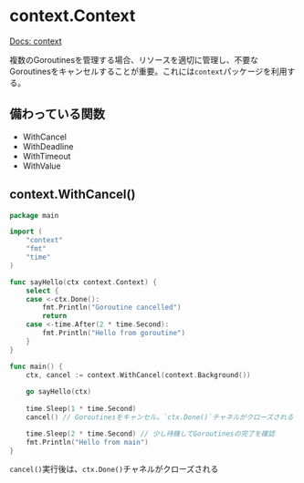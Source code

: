 # context.Context

[Docs: context](https://pkg.go.dev/context)

複数のGoroutinesを管理する場合、リソースを適切に管理し、不要なGoroutinesをキャンセルすることが重要。これには`context`パッケージを利用する。

## 備わっている関数

- WithCancel
- WithDeadline
- WithTimeout
- WithValue

## context.WithCancel()

```go
package main

import (
    "context"
    "fmt"
    "time"
)

func sayHello(ctx context.Context) {
    select {
    case <-ctx.Done():
        fmt.Println("Goroutine cancelled")
        return
    case <-time.After(2 * time.Second):
        fmt.Println("Hello from goroutine")
    }
}

func main() {
    ctx, cancel := context.WithCancel(context.Background())
    
    go sayHello(ctx)
    
    time.Sleep(1 * time.Second)
    cancel() // Goroutinesをキャンセル。`ctx.Done()`チャネルがクローズされる

    time.Sleep(2 * time.Second) // 少し待機してGoroutinesの完了を確認
    fmt.Println("Hello from main")
}
```

 `cancel()`実行後は、`ctx.Done()`チャネルがクローズされる
